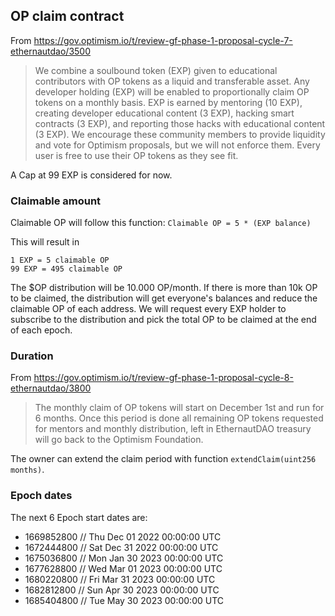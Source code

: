 ## OP claim contract

From https://gov.optimism.io/t/review-gf-phase-1-proposal-cycle-7-ethernautdao/3500

> We combine a soulbound token (EXP) given to educational contributors with OP tokens as a liquid and transferable asset.
> Any developer holding (EXP) will be enabled to proportionally claim OP tokens on a monthly basis.
> EXP is earned by mentoring (10 EXP), creating developer educational content (3 EXP), hacking smart contracts (3 EXP), and reporting those hacks with educational content (3 EXP). We encourage these community members to provide liquidity and vote for Optimism proposals, but we will not enforce them. Every user is free to use their OP tokens as they see fit.

A Cap at 99 EXP is considered for now.

### Claimable amount

Claimable OP will follow this function:
`Claimable OP = 5 * (EXP balance)`

This will result in

```
1 EXP = 5 claimable OP
99 EXP = 495 claimable OP
```

The $OP distribution will be 10.000 OP/month. If there is more than 10k OP to be claimed, the distribution will get everyone's balances and reduce the claimable OP of each address. We will request every EXP holder to subscribe to the distribution and pick the total OP to be claimed at the end of each epoch.  

### Duration

From https://gov.optimism.io/t/review-gf-phase-1-proposal-cycle-8-ethernautdao/3800

> The monthly claim of OP tokens will start on December 1st and run for 6 months. Once this period is done all remaining OP tokens requested for mentors and monthly distribution, left in EthernautDAO treasury will go back to the Optimism Foundation.

The owner can extend the claim period with function `extendClaim(uint256 months)`.

### Epoch dates

The next 6 Epoch start dates are:

- 1669852800 // Thu Dec 01 2022 00:00:00 UTC
- 1672444800 // Sat Dec 31 2022 00:00:00 UTC
- 1675036800 // Mon Jan 30 2023 00:00:00 UTC
- 1677628800 // Wed Mar 01 2023 00:00:00 UTC
- 1680220800 // Fri Mar 31 2023 00:00:00 UTC
- 1682812800 // Sun Apr 30 2023 00:00:00 UTC
- 1685404800 // Tue May 30 2023 00:00:00 UTC
